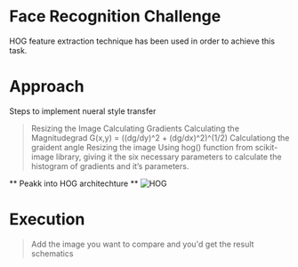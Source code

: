 # Face Recognition Challenge
HOG feature extraction technique has been used in order to achieve this task.
# Approach 
Steps to implement nueral style transfer
> Resizing the Image
> Calculating Gradients
> Calculating the Magnitudegrad G(x,y) = ((dg/dy)^2 + (dg/dx)^2)^(1/2)
> Calculationg the graident angle
> Resizing the image
> Using hog() function from scikit-image library, giving it the six necessary parameters to calculate the
histogram of gradients and it’s parameters.


** Peakk into HOG architechture **
![HOG](https://drive.google.com/file/d/15uObqu3tpwpwKTeqvZ-t4cs0Cf_a2ILx/view)

# Execution
> Add the image you want to compare and you'd get the result schematics

